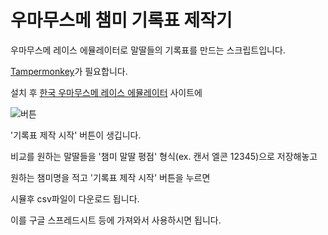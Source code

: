 # 우마무스메 챔미 기록표 제작기
우마무스메 레이스 에뮬레이터로 말딸들의 기록표를 만드는 스크립트입니다.

[Tampermonkey](https://chrome.google.com/webstore/detail/tampermonkey/dhdgffkkebhmkfjojejmpbldmpobfkfo)가 필요합니다.

설치 후 [한국 우마무스메 레이스 에뮬레이터](http://race-ko.wf-calc.net/#/champions-meeting) 사이트에

![버튼](./버튼.)

'기록표 제작 시작' 버튼이 생깁니다.

비교를 원하는 말딸들을 '챔미 말딸 평점' 형식(ex. 캔서 엘콘 12345)으로 저장해놓고

원하는 챔미명을 적고 '기록표 제작 시작' 버튼을 누르면

시뮬후 csv파일이 다운로드 됩니다.

이를 구글 스프레드시트 등에 가져와서 사용하시면 됩니다.
